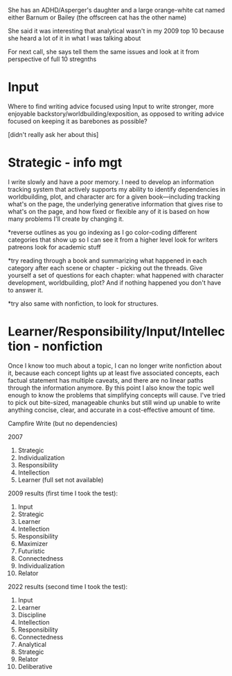 She has an ADHD/Asperger's daughter and a large orange-white cat named either Barnum or Bailey (the offscreen cat has the other name)

She said it was interesting that analytical wasn't in my 2009 top 10 because she heard a lot of it in what I was talking about

For next call, she says tell them the same issues and look at it from perspective of full 10 stregnths 

# Input 
Where to find writing advice focused using Input to write stronger, more enjoyable backstory/worldbuilding/exposition, as opposed to writing advice focused on keeping it as barebones as possible?

[didn't really ask her about this]


# Strategic - info mgt
I write slowly and have a poor memory. I need to develop an information tracking system that actively supports my ability to identify dependencies in worldbuilding, plot, and character arc for a given book—including tracking what's on the page, the underlying generative information that gives rise to what's on the page, and how fixed or flexible any of it is based on how many problems I'll create by changing it. 

*reverse outlines as you go 
indexing as I go
color-coding different categories that show up so I can see it from a higher level
look for writers patreons
look for academic stuff

*try reading through a book and summarizing what happened in each category after each scene or chapter - picking out the threads. Give yourself a set of questions for each chapter: what happened with character development, worldbuilding, plot? And if nothing happened you don't have to answer it. 

*try also same with nonfiction, to look for structures. 


# Learner/Responsibility/Input/Intellection - nonfiction
Once I know too much about a topic, I can no longer write nonfiction about it, because each concept lights up at least five associated concepts, each factual statement has multiple caveats, and there are no linear paths through the information anymore. By this point I also know the topic well enough to know the problems that simplifying concepts will cause. I've tried to pick out bite-sized, manageable chunks but still wind up unable to write anything concise, clear, and accurate in a cost-effective amount of time. 

Campfire Write (but no dependencies)



2007
1. Strategic
2. Individualization
3. Responsibility
4. Intellection
5. Learner
(full set not available)

2009 results (first time I took the test):
1. Input
2. Strategic
3. Learner
4. Intellection
5. Responsibility
6. Maximizer
7. Futuristic
8. Connectedness
9. Individualization
10. Relator

2022 results (second time I took the test):
1. Input
2. Learner
3. Discipline
4. Intellection
5. Responsibility
6. Connectedness
7. Analytical
8. Strategic
9. Relator
10. Deliberative